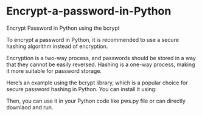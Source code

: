# Encrypt-a-password-in-Python
Encrypt Password in Python using the bcrypt

To encrypt a password in Python, it is recommended to use a secure hashing algorithm instead of encryption.

Encryption is a two-way process, and passwords should be stored in a way that they cannot be easily reversed. Hashing is a one-way process, making it more suitable for password storage.

Here’s an example using the bcrypt library, which is a popular choice for secure password hashing in Python. You can install it using:

Then, you can use it in your Python code like pws.py file or can  directly downlaod and run.
